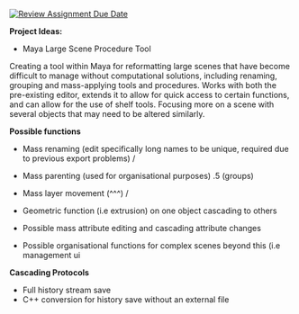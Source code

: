 [![Review Assignment Due Date](https://classroom.github.com/assets/deadline-readme-button-22041afd0340ce965d47ae6ef1cefeee28c7c493a6346c4f15d667ab976d596c.svg)](https://classroom.github.com/a/Tn7g_Mhz)

__**Project Ideas:**__

- Maya Large Scene Procedure Tool

Creating a tool within Maya for reformatting large scenes that have become difficult to manage without computational solutions, including renaming, grouping and mass-applying tools and procedures. Works with both the pre-existing editor, extends it to allow for quick access to certain functions, and can allow for the use of shelf tools. Focusing more on a scene with several objects that may need to be altered similarly.

__**Possible functions**__

- Mass renaming (edit specifically long names to be unique, required due to previous export problems) /

- Mass parenting (used for organisational purposes) .5 (groups)

- Mass layer movement (^^^) /

- Geometric function (i.e extrusion) on one object cascading to others

- Possible mass attribute editing and cascading attribute changes

- Possible organisational functions for complex scenes beyond this (i.e management ui


__**Cascading Protocols**__

- Full history stream save
- C++ conversion for history save without an external file

